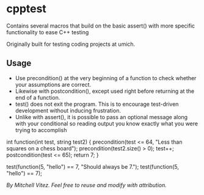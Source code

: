 cpptest
=======

Contains several macros that build on the basic assert() with more specific functionality to ease C++ testing

Originally built for testing coding projects at umich.

Usage
-----
 * Use precondition() at the very beginning of a function to check whether your assumptions are correct.                        
 * Likewise with postcondition(), except used right before returning at the end of a function.                                          
 * test() does not exit the program. This is to encourage test-driven development without inducing frustration.
 * Unlike with assert(), it is possible to pass an optional message along with your conditional so reading output you know exactly what you were trying to accomplish                     

  int function(int test, string test2) {
    precondition(test <= 64, "Less than squares on a chess board");
    precondition(test2.size() > 0);
    test++;
    postcondition(test <= 65);
    return 7;
  }
  
  test(function(5, "hello") == 7, "Should always be 7.");
  test(function(5, "hello") == 7);

*By Mitchell Vitez. Feel free to reuse and modify with attribution.*
